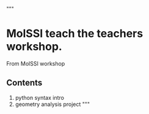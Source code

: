 """
# MolSSI teach the teachers workshop.

  From MolSSI workshop
## Contents
1. python syntax intro
2. geometry analysis project
"""
